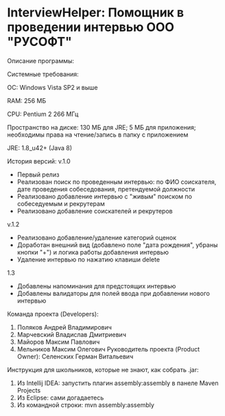 **InterviewHelper: Помощник в проведении интервью**
ООО "РУСОФТ"
===============================================

Описание программы:

Системные требования:

ОС: Windows Vista SP2 и выше

RAM: 256 МБ

CPU: Pentium 2 266 МГц

Пространство на диске: 130 МБ для JRE; 5 МБ для приложения; необходимы права на чтение/запись в папку с приложением

JRE: 1.8_u42+ (Java 8)

История версий:
v.1.0
- Первый релиз
- Реализован поиск по проведенным интервью: по ФИО соискателя, дате проведения собеседования, претендуемой должности
- Реализовано добавление интервью с "живым" поиском по собеседуемым и рекрутерам
- Реализовано добавление соискателей и рекрутеров

v.1.2
- Реализовано добавление/удаление категорий оценок
- Доработан внешний вид (добавлено поле "дата рождения", убраны кнопки "+") и логика работы добавления интервью
- Удаление интервью по нажатию клавиши delete

1.3
- Добавлены напоминания для предстоящих интервью
- Добавлены валидаторы для полей ввода при добавлении нового интервью

Команда проекта (Developers):
1. Поляков Андрей Владимирович
2. Марчевский Владислав Дмитриевич
3. Майоров Максим Павлович
4. Мельников Максим Олегович
Руководитель проекта (Product Owner): Селенских Герман Витальевич

Инструкция для школьников, которые не знают, как собрать .jar:
1. Из Intellij IDEA: запустить плагин assembly:assembly в панеле Maven Projects
2. Из Eclipse: сами догадаетесь
3. Из командной строки: mvn assembly:assembly
